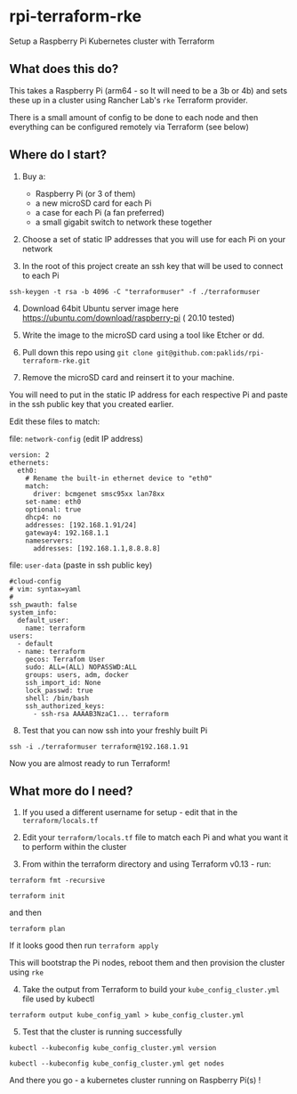 # rpi-terraform-rke
Setup a Raspberry Pi Kubernetes cluster with Terraform

## What does this do?

This takes a Raspberry Pi (arm64 - so It will need to be a 3b or 4b) and sets these up in 
a cluster using Rancher Lab's `rke` Terraform provider.

There is a small amount of config to be done to each node and then everything can be configured 
remotely via Terraform (see below)

## Where do I start?

1. Buy a: 
    * Raspberry Pi (or 3 of them)
    * a new microSD card for each Pi
    * a case for each Pi (a fan preferred)
    * a small gigabit switch to network these together

2. Choose a set of static IP addresses that you will use for each Pi on your network

3. In the root of this project create an ssh key that will be used to connect to each Pi

`ssh-keygen -t rsa -b 4096 -C "terraformuser" -f ./terraformuser`

4. Download 64bit Ubuntu server image here https://ubuntu.com/download/raspberry-pi ( 20.10 tested)

5. Write the image to the microSD card using a tool like Etcher or dd.

6. Pull down this repo using `git clone git@github.com:paklids/rpi-terraform-rke.git`

7. Remove the microSD card and reinsert it to your machine. 

You will need to put in the static IP address for each respective Pi and paste in the ssh public key 
that you created earlier.

Edit these files to match:

file: `network-config` (edit IP address)

```
version: 2
ethernets:
  eth0:
    # Rename the built-in ethernet device to "eth0"
    match:
      driver: bcmgenet smsc95xx lan78xx
    set-name: eth0
    optional: true
    dhcp4: no
    addresses: [192.168.1.91/24]
    gateway4: 192.168.1.1
    nameservers:
      addresses: [192.168.1.1,8.8.8.8]
```

file: `user-data` (paste in ssh public key)

```
#cloud-config
# vim: syntax=yaml
#
ssh_pwauth: false
system_info:
  default_user:
    name: terraform
users:
  - default
  - name: terraform
    gecos: Terrafom User
    sudo: ALL=(ALL) NOPASSWD:ALL
    groups: users, adm, docker
    ssh_import_id: None
    lock_passwd: true
    shell: /bin/bash
    ssh_authorized_keys:
      - ssh-rsa AAAAB3NzaC1... terraform
```
8. Test that you can now ssh into your freshly built Pi

`ssh -i ./terraformuser terraform@192.168.1.91`

Now you are almost ready to run Terraform!

## What more do I need?

1. If you used a different username for setup - edit that in the `terraform/locals.tf`

2. Edit your `terraform/locals.tf` file to match each Pi and what you want it to perform 
within the cluster

3. From within the terraform directory and using Terraform v0.13 - run:

`terraform fmt -recursive`

`terraform init`

and then

`terraform plan`

If it looks good then run `terraform apply`

This will bootstrap the Pi nodes, reboot them and then provision the cluster using `rke`

4. Take the output from Terraform to build your `kube_config_cluster.yml` file used by kubectl

`terraform output kube_config_yaml > kube_config_cluster.yml`

5. Test that the cluster is running successfully

`kubectl --kubeconfig kube_config_cluster.yml version`

`kubectl --kubeconfig kube_config_cluster.yml get nodes`

And there you go - a kubernetes cluster running on Raspberry Pi(s) !



